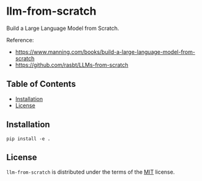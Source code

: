 # llm-from-scratch

Build a Large Language Model from Scratch.

Reference:

- https://www.manning.com/books/build-a-large-language-model-from-scratch
- https://github.com/rasbt/LLMs-from-scratch

## Table of Contents

- [Installation](#installation)
- [License](#license)

## Installation

```console
pip install -e .
```

## License

`llm-from-scratch` is distributed under the terms of the [MIT](https://spdx.org/licenses/MIT.html) license.
